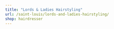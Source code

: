 ```yaml
---
title: "Lords & Ladies Hairstyling"
url: /saint-louis/lords-and-ladies-hairstyling/
shop: hairdresser
---
```

